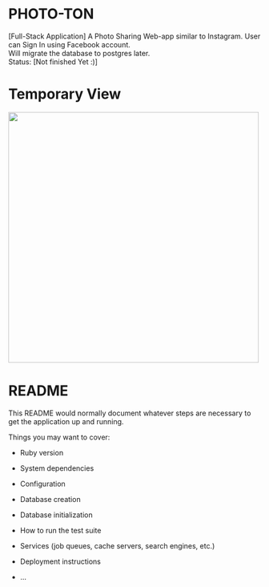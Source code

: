 # PHOTO-TON

[Full-Stack Application] A Photo Sharing Web-app similar to Instagram. User can Sign In using Facebook account.<br/>
Will migrate the database to postgres later.<br/>
Status: [Not finished Yet :)]

# Temporary View

<img src="https://user-images.githubusercontent.com/58356073/100088794-a647fe80-2e8b-11eb-9a35-c25a89c4cff1.png" width="500" height="auto">

# README

This README would normally document whatever steps are necessary to get the
application up and running.

Things you may want to cover:

- Ruby version

- System dependencies

- Configuration

- Database creation

- Database initialization

- How to run the test suite

- Services (job queues, cache servers, search engines, etc.)

- Deployment instructions

- ...
